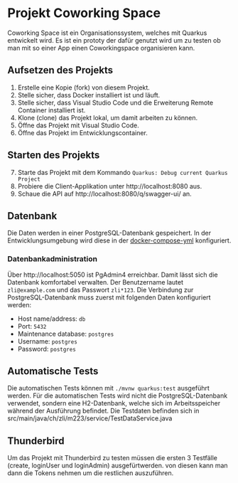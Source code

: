 # Projekt Coworking Space

Coworking Space ist ein Organisationssystem, welches mit Quarkus entwickelt wird.
Es ist ein prototy der dafür genutzt wird um zu testen ob man mit so einer App einen Coworkingspace organisieren kann.

## Aufsetzen des Projekts

1. Erstelle eine Kopie (fork) von diesem Projekt.
2. Stelle sicher, dass Docker installiert ist und läuft.
3. Stelle sicher, dass Visual Studio Code und die Erweiterung Remote Container installiert ist.
4. Klone (clone) das Projekt lokal, um damit arbeiten zu können.
5. Öffne das Projekt mit Visual Studio Code.
6. Öffne das Projekt im Entwicklungscontainer.

## Starten des Projekts

7. Starte das Projekt mit dem Kommando `Quarkus: Debug current Quarkus Project`
8. Probiere die Client-Applikation unter http://localhost:8080 aus.
9. Schaue die API auf http://localhost:8080/q/swagger-ui/ an.

## Datenbank

Die Daten werden in einer PostgreSQL-Datenbank gespeichert. In der Entwicklungsumgebung wird diese in der [docker-compose-yml](./.devcontainer/docker-compose.yml) konfiguriert.

### Datenbankadministration

Über http://localhost:5050 ist PgAdmin4 erreichbar. Damit lässt sich die Datenbank komfortabel verwalten. Der Benutzername lautet `zli@example.com` und das Passwort `zli*123`. Die Verbindung zur PostgreSQL-Datenbank muss zuerst mit folgenden Daten konfiguriert werden:
 - Host name/address: `db`
 - Port: `5432`
 - Maintenance database: `postgres`
 - Username: `postgres`
 - Password: `postgres`

## Automatische Tests

Die automatischen Tests können mit `./mvnw quarkus:test` ausgeführt werden. Für die automatischen Tests wird nicht die PostgreSQL-Datenbank verwendet, sondern eine H2-Datenbank, welche sich im Arbeitsspeicher während der Ausführung befindet.
Die Testdaten befinden sich in src/main/java/ch/zli/m223/service/TestDataService.java

## Thunderbird

Um das Projekt mit Thunderbird zu testen müssen die ersten 3 Testfälle (create, loginUser und loginAdmin) ausgefürtwerden. von diesen kann man dann die Tokens nehmen um die restlichen auszuführen.